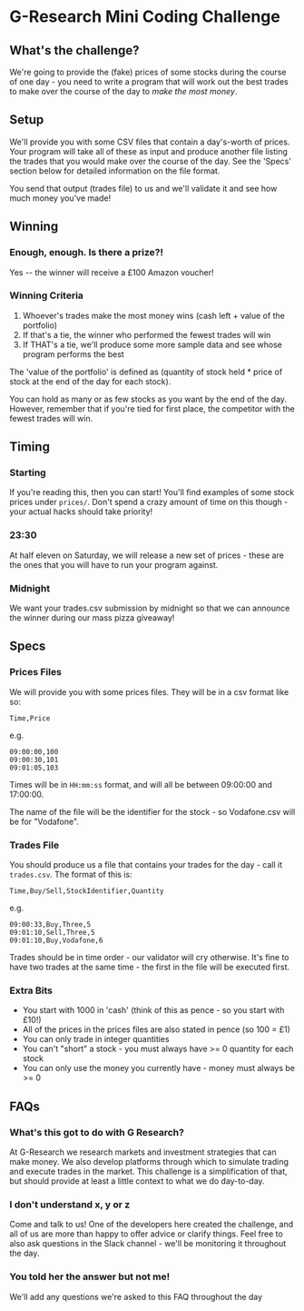 G-Research Mini Coding Challenge
================================

What's the challenge?
---------------------
We're going to provide the (fake) prices of some stocks during the course of one day -
you need to write a program that will work out the best trades to make over
the course of the day to *make the most money*.

Setup
-----
We'll provide you with some CSV files that contain a day's-worth of prices.
Your program will take all of these as input and produce another file listing the trades that
you would make over the course of the day. See the 'Specs' section below for
detailed information on the file format.

You send that output (trades file) to us and we'll validate it and see how much money you've made!

Winning
-------
### Enough, enough. Is there a prize?!
Yes -- the winner will receive a £100 Amazon voucher!

### Winning Criteria
1. Whoever's trades make the most money wins (cash left + value of the portfolio)
2. If that's a tie, the winner who performed the fewest trades will win
3. If THAT's a tie, we'll produce some more sample data and see whose program performs the best

The 'value of the portfolio' is defined as (quantity of stock held * price of stock at the end of the day for each stock).

You can hold as many or as few stocks as you want by the end of the day. However,
remember that if you're tied for first place, the competitor with the fewest trades will win.

Timing
------
### Starting
If you're reading this, then you can start! You'll find examples of some stock prices under `prices/`.
Don't spend a crazy amount of time on this though - your actual hacks should take priority!

### 23:30
At half eleven on Saturday, we will release a new set of prices - these are the ones that you will have to run your program against.

### Midnight
We want your trades.csv submission by midnight so that we can announce the winner during our mass pizza giveaway!

Specs
-----
### Prices Files
We will provide you with some prices files. They will be in a csv format like so:

`Time,Price`

e.g.

```
09:00:00,100
09:00:30,101
09:01:05,103
```

Times will be in `HH:mm:ss` format, and will all be between 09:00:00 and 17:00:00.

The name of the file will be the identifier for the stock - so Vodafone.csv will be for "Vodafone".

### Trades File
You should produce us a file that contains your trades for the day - call it `trades.csv`.
The format of this is:

`Time,Buy/Sell,StockIdentifier,Quantity`

e.g.

```
09:00:33,Buy,Three,5
09:01:10,Sell,Three,5
09:01:10,Buy,Vodafone,6
```

Trades should be in time order - our validator will cry otherwise.
It's fine to have two trades at the same time - the first in the file will be executed first.

### Extra Bits
- You start with 1000 in 'cash' (think of this as pence - so you start with £10!)
- All of the prices in the prices files are also stated in pence (so 100 = £1)
- You can only trade in integer quantities
- You can't "short" a stock - you must always have >= 0 quantity for each stock
- You can only use the money you currently have - money must always be >= 0

FAQs
----
### What's this got to do with G Research?
At G-Research we research markets and investment strategies that can make money.
We also develop platforms through which to simulate trading and execute trades in the market.
This challenge is a simplification of that, but should provide at least a little context to what we do day-to-day.

### I don't understand x, y or z
Come and talk to us! One of the developers here created the challenge, and all of us are more than happy to offer advice or clarify things.
Feel free to also ask questions in the Slack channel - we'll be monitoring it throughout the day.

### You told her the answer but not me!
We'll add any questions we're asked to this FAQ throughout the day
